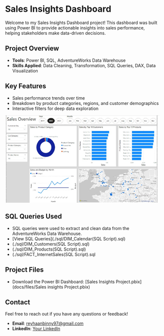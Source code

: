 # Sales Insights Dashboard

Welcome to my Sales Insights Dashboard project! This dashboard was built using Power BI to provide actionable insights into sales performance, helping stakeholders make data-driven decisions.

## Project Overview
- **Tools**: Power BI, SQL, AdventureWorks Data Warehouse
- **Skills Applied**: Data Cleaning, Transformation, SQL Queries, DAX, Data Visualization

## Key Features
- Sales performance trends over time
- Breakdown by product categories, regions, and customer demographics
- Interactive filters for deep data exploration

![Dashboard Screenshot](./images/SalesOverview.jpg)

## SQL Queries Used
- SQL queries were used to extract and clean data from the AdventureWorks Data Warehouse.
- [View SQL Queries](./sql/DIM_Calendar(SQL Script).sql)
- (./sql/DIM_Customers(SQL Script).sql)
- (./sql/DIM_Products(SQL Script).sql)
- (./sql/FACT_InternetSales(SQL Script).sql

## Project Files
- Download the Power BI Dashboard: [Sales Insights Project.pbix](docs/files/Sales insights Project.pbix)

## Contact
Feel free to reach out if you have any questions or feedback!
- **Email**: reyhaanbinny97@gmail.com
- **LinkedIn**: [Your LinkedIn](https://www.linkedin.com/in/reyhaanbinny)


